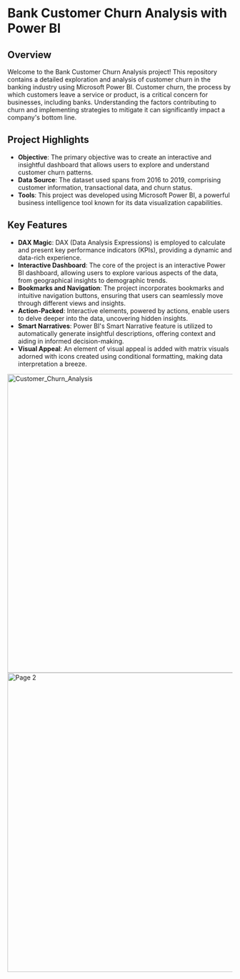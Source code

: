 # Bank Customer Churn Analysis with Power BI

## Overview

Welcome to the Bank Customer Churn Analysis project! This repository contains a detailed exploration and analysis of customer churn in the banking industry using Microsoft Power BI. Customer churn, the process by which customers leave a service or product, is a critical concern for businesses, including banks. Understanding the factors contributing to churn and implementing strategies to mitigate it can significantly impact a company's bottom line.

## Project Highlights

- **Objective**: The primary objective was to create an interactive and insightful dashboard that allows users to explore and understand customer churn patterns.
- **Data Source**: The dataset used spans from 2016 to 2019, comprising customer information, transactional data, and churn status.
- **Tools**: This project was developed using Microsoft Power BI, a powerful business intelligence tool known for its data visualization capabilities.

## Key Features

- **DAX Magic**: DAX (Data Analysis Expressions) is employed to calculate and present key performance indicators (KPIs), providing a dynamic and data-rich experience.
- **Interactive Dashboard**: The core of the project is an interactive Power BI dashboard, allowing users to explore various aspects of the data, from geographical insights to demographic trends.
- **Bookmarks and Navigation**: The project incorporates bookmarks and intuitive navigation buttons, ensuring that users can seamlessly move through different views and insights.
- **Action-Packed**: Interactive elements, powered by actions, enable users to delve deeper into the data, uncovering hidden insights.
- **Smart Narratives**: Power BI's Smart Narrative feature is utilized to automatically generate insightful descriptions, offering context and aiding in informed decision-making.
- **Visual Appeal**: An element of visual appeal is added with matrix visuals adorned with icons created using conditional formatting, making data interpretation a breeze.




<img width="669" alt="Customer_Churn_Analysis" src="https://github.com/khushiagrawal22/Bank_Customer_Churn_Analysis/assets/131536733/8478359e-8c07-4f3d-95d4-0f5a4642b4b5">



<img width="670" alt="Page 2" src="https://github.com/khushiagrawal22/Bank_Customer_Churn_Analysis/assets/131536733/f893685d-b346-449c-af0f-2a2f582b0426">





